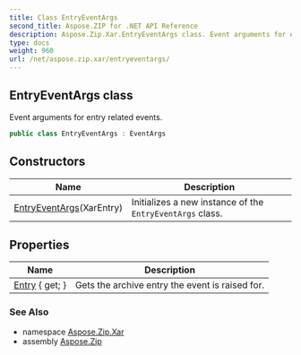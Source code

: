 ```yaml
---
title: Class EntryEventArgs
second_title: Aspose.ZIP for .NET API Reference
description: Aspose.Zip.Xar.EntryEventArgs class. Event arguments for entry related events
type: docs
weight: 960
url: /net/aspose.zip.xar/entryeventargs/
---
```

## EntryEventArgs class

Event arguments for entry related events.

```csharp
public class EntryEventArgs : EventArgs
```

## Constructors

| Name | Description |
| --- | --- |
| [EntryEventArgs](entryeventargs/)(XarEntry) | Initializes a new instance of the `EntryEventArgs` class. |

## Properties

| Name | Description |
| --- | --- |
| [Entry](../../aspose.zip.xar/entryeventargs/entry/) { get; } | Gets the archive entry the event is raised for. |

### See Also

* namespace [Aspose.Zip.Xar](../../aspose.zip.xar/)
* assembly [Aspose.Zip](../../)


